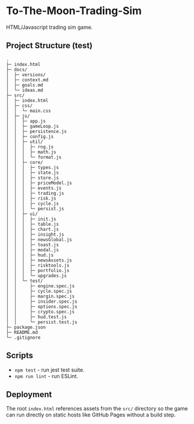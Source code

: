 # To-The-Moon-Trading-Sim

HTML/Javascript trading sim game.

## Project Structure (test)

```
.
├─ index.html
├─ docs/
│  ├─ versions/
│  ├─ context.md
│  ├─ goals.md
│  └─ ideas.md
├─ src/
│  ├─ index.html
│  ├─ css/
│  │  └─ main.css
│  ├─ js/
│  │  ├─ app.js
│  │  ├─ gameLoop.js
│  │  ├─ persistence.js
│  │  ├─ config.js
│  │  ├─ util/
│  │  │  ├─ rng.js
│  │  │  ├─ math.js
│  │  │  └─ format.js
│  │  ├─ core/
│  │  │  ├─ types.js
│  │  │  ├─ state.js
│  │  │  ├─ store.js
│  │  │  ├─ priceModel.js
│  │  │  ├─ events.js
│  │  │  ├─ trading.js
│  │  │  ├─ risk.js
│  │  │  ├─ cycle.js
│  │  │  └─ persist.js
│  │  ├─ ui/
│  │  │  ├─ init.js
│  │  │  ├─ table.js
│  │  │  ├─ chart.js
│  │  │  ├─ insight.js
│  │  │  ├─ newsGlobal.js
│  │  │  ├─ toast.js
│  │  │  ├─ modal.js
│  │  │  ├─ hud.js
│  │  │  ├─ newsAssets.js
│  │  │  ├─ risktools.js
│  │  │  ├─ portfolio.js
│  │  │  └─ upgrades.js
│  │  └─ test/
│  │     ├─ engine.spec.js
│  │     ├─ cycle.spec.js
│  │     ├─ margin.spec.js
│  │     ├─ insider.spec.js
│  │     ├─ options.spec.js
│  │     ├─ crypto.spec.js
│  │     ├─ hud.test.js
│  │     └─ persist.test.js
├─ package.json
├─ README.md
└─ .gitignore
```

## Scripts

- `npm test` - run jest test suite.
- `npm run lint` - run ESLint.

## Deployment

The root `index.html` references assets from the `src/` directory so the
game can run directly on static hosts like GitHub Pages without a build step.
